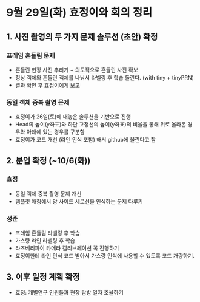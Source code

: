 # 9월 29일(화) 효정이와 회의 정리

## 1. 사진 촬영의 두 가지 문제 솔루션 (초안) 확정

### 프레임 흔들림 문제

+ 흔들린 현장 사진 추리기 + 의도적으로 흔들린 사진 확보
+ 정상 객체와 흔들린 객체를 나눠서 라벨링 후 학습 돌린다. (with tiny + tinyPRN)
+ 결과 확인 후 효정이에게 보고

### 동일 객체 중복 촬영 문제

+ 효정이가 26일(토)에 내놓은 솔루션을 기반으로 진행
+ Head의 높이(y좌표)와 하단 고정선의 높이(y좌표)의 비율을 통해 위로 올라온 경우와 아래에 있는 경우를 구분함
+ 효정이가 코드 개선 (라인 인식 포함) 해서 github에 올린다고 함

## 2. 분업 확정 (~10/6(화))

### 효정

+ 동일 객체 중복 촬영 문제 개선
+ 탬플릿 매칭에서 양 사이드 세로선을 인식하는 문제 다루기

### 성준

+ 프레임 흔들림 라벨링 후 학습
+ 가스량 라인 라벨링 후 학습
+ 라즈베리파이 카메라 캘리브레이션 꼭 진행하기
+ 효정이한테 라인 인식 코드 받아서 가스량 인식에 사용할 수 있도록 코드 개량하기.

## 3. 이후 일정 계획 확정 

+ 효정: 개별연구 인원들과 현장 탐방 일자 조율하기